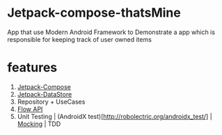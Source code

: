 # Jetpack-compose-thatsMine
App that use Modern Android Framework to Demonstrate a app which is responsible for keeping track of user owned items

# features
1. [Jetpack-Compose](https://developer.android.com/courses/pathways/compose)
2. [Jetpack-DataStore](https://developer.android.com/topic/libraries/architecture/datastore)
3. Repository + UseCases
4. [Flow API](https://github.com/MindorksOpenSource/Kotlin-Flow-Android-Examples)
5. Unit Testing | (AndroidX test)[http://robolectric.org/androidx_test/] | [Mocking](https://github.com/mockk/mockk) | TDD

